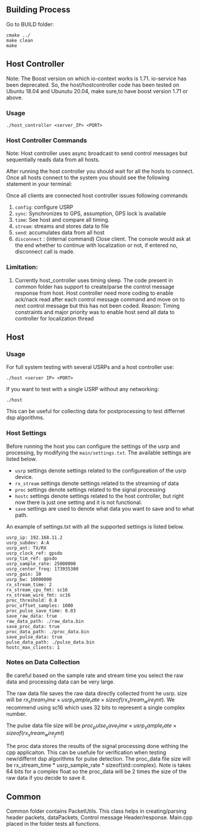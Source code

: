 ## Building Process

Go to BUILD folder:
```
cmake ../
make clean
make
```
## Host Controller
Note: The Boost version on which io-context works is 1.71. io-service has been deprecated. So, the host/hostcontroller code has been tested on Ubuntu 18.04 and Ubunutu 20.04, make sure,to have boost version 1.71 or above.
### Usage

```
./host_controller <server_IP> <PORT>
```

### Host Controller Commands
Note: Host controller uses async broadcast to send control messages but sequentially reads data from all hosts. 

After running the host controller you should wait for all the hosts to connect. Once all hosts connect to the system you should see the following statement in your terminal:

Once all clients are connected host controller issues following commands
1) `config`: configure USRP
2) `sync`: Synchronizes to GPS, assumption, GPS lock is available
3) `time`: See host and compare all timing.
3) `stream`: streams and stores data to file
4) `send`:  accumulates data from all host
5) `disconnect` : (internal command) Close client.
The console would ask at the end whether to continue with localization or not, if entered no, disconnect call is made.

### Limitation: 
1) Currently host_controller uses timing sleep. The code present in common folder has support to create/parse the control message response from host. Host controller need more coding to enable ack/nack read after each control message command and move on to next control message but this has not been coded. Reason: Timing constraints and major priority was to enable host send all data to controller for localization thread

## Host

### Usage

For full system testing with several USRPs and a host controller use:
  
```
./host <server IP> <PORT> 
```
  
If you want to test with a single USRP without any networking: 
```
./host
```
This can be useful for collecting data for postprocessing to test differnet dsp algorithms. 

### Host Settings

Before running the host you can configure the settings of the usrp and processing, by modifying the  `main/settings.txt`. The available settings are listed below. 

- `usrp` settings denote settings related to the configureation of the usrp device.  
- `rx_stream` settings denote settings related to the streaming of data
- `proc` settings denote settings related to the signal processing
- `hostc` settings denote settings related to the host controller, but right now there is just one setting and it is not functional. 
- `save` settings are used to denote what data you want to save and to what path.  

An example of settings.txt with all the supported settings is listed below. 

```
usrp_ip: 192.168.11.2
usrp_subdev: A:A
usrp_ant: TX/RX
usrp_clock_ref: gpsdo
usrp_tim_ref: gpsdo
usrp_sample_rate: 25000000
usrp_center_freq: 173935300
usrp_gain: 10
usrp_bw: 10000000
rx_stream_time: 2
rx_stream_cpu_fmt: sc16
rx_stream_wire_fmt: sc16
proc_threshold: 0.8
proc_offset_samples: 1000
proc_pulse_save_time: 0.03
save_raw_data: true
raw_data_path: ./raw_data.bin
save_proc_data: true
proc_data_path: ./proc_data.bin
save_pulse_data: true
pulse_data_path: ./pulse_data.bin
hostc_max_clients: 1
```

### Notes on Data Collection

Be careful based on the sample rate and stream time you select the raw data and processing data can be very large.

The raw data file saves the raw data directly collected fromt he usrp. size will be $rx_stream_time \times usrp_sample_rate \times sizeof(rx_stream_wire_fmt)$. We recommend using sc16 which uses 32 bits to represent a single complex number. 

The pulse data file size will be ${proc_pulse_save_time} \times {usrp_sample_rate} \times {sizeof(rx_stream_wire_fmt)}$

The proc data stores the results of the signal processing done withing the cpp applicaiton. This can be usefule for verification when testing new/differnt dsp algorithms for pulse detection. The proc_data file size will be rx_stream_time * usrp_sample_rate * sizeof(std::complex<float>). Note is takes 64 bits for a complex float so the proc_data will be 2 times the size of the raw data if you decide to save it.  

## Common

Common folder contains PacketUtils. This class helps in creating/parsing header packets, dataPackets, Control message Header/response. Main.cpp placed in the folder tests all functions.


